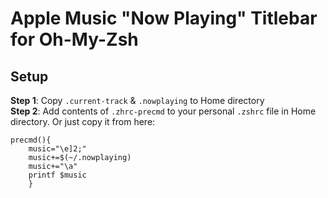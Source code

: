 # Apple Music "Now Playing" Titlebar for Oh-My-Zsh

## Setup

**Step 1**: Copy `.current-track` & `.nowplaying` to Home directory  
**Step 2**: Add contents of `.zhrc-precmd` to your personal `.zshrc` file in Home directory. Or just copy it from here:  
```
precmd(){ 
    music="\e]2;"
    music+=$(~/.nowplaying)
    music+="\a"
    printf $music
    }
```
